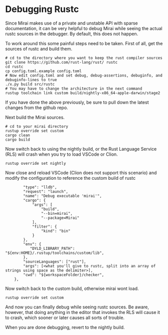 # Debugging Rustc

Since Mirai makes use of a private and unstable API with sparse documentation, it can be very helpful to debug
Mirai while seeing the actual rustc sources in the debugger. By default, this does not happen.

To work around this some painful steps need to be taken. First of all, get the sources of rustc and build them.

```
# cd to the directory where you want to keep the rust compiler sources
git clone https://github.com/rust-lang/rust/ rustc
cd rustc
cp config.toml.example config.toml
# Now edit config.toml and set debug, debug-assertions, debuginfo, and debuginfo-lines to true
./x.py build src/rustc
# You may have to change the architecture in the next command
rustup toolchain link custom build/nightly-x86_64-apple-darwin/stage2
```

If you have done the above previously, be sure to pull down the latest changes from the github repo.

Next build the Mirai sources.

```
# cd to your mirai directory
rustup override set custom
cargo clean
cargo build
```

Now switch back to using the nightly build, or the Rust Language Service (RLS) will crash when you try to load VSCode or 
Clion.

```
rustup override set nightly
```

Now close and reload VSCode (Clion does not support this scenario) and modify the configuration to reference the custom 
build of rustc

```    {
        "type": "lldb",
        "request": "launch",
        "name": "Debug executable 'mirai'",
        "cargo": {
            "args": [
                "build",
                "--bin=mirai",
                "--package=Mirai"
            ],
            "filter": {
                "kind": "bin"
            }
        },
        "env": {
           "DYLD_LIBRARY_PATH": "${env:HOME}/.rustup/toolchains/custom/lib",
        },
        "sourceLanguages": ["rust"],
        "args": [<what you'll give to rustc, split into an array of strings using space as the delimiter>],
        "cwd": "${workspaceFolder}/checker",
    },
```

Now switch back to the custom build, otherwise mirai wont load.

```
rustup override set custom
```

And now you can finally debug while seeing rustc sources. Be aware, however, that doing anything in the editor that
invokes the RLS will cause it to crash, which sooner or later causes all sorts of trouble.

When you are done debugging, revert to the nightly build.